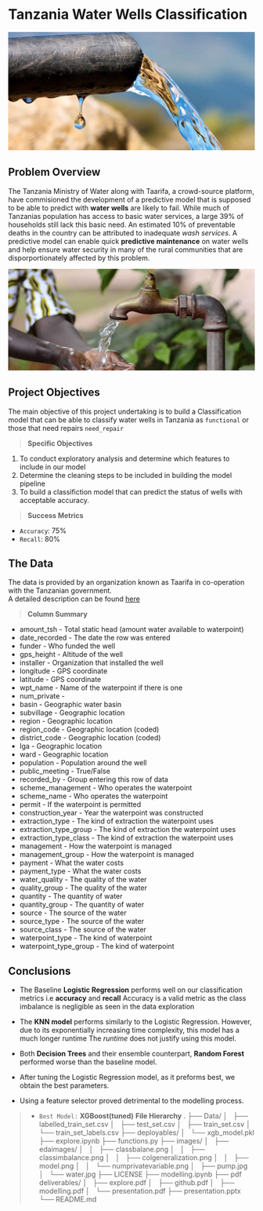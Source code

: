 # Tanzania Water Wells Classification
<p align="center">
    <img src="/images/pump.jpg" alt='pump_image'>
</p>

## Problem Overview

The Tanzania Ministry of Water along with Taarifa, a crowd-source platform, have commisioned the development of a predictive model that is supposed to be able to predict with **water wells** are likely to fail. While much of Tanzanias population has access to basic water services, a large 39% of households still lack this basic need. An estimated 10% of preventable deaths in the country can be attributed to inadequate *wash services*. A predictive model can enable quick **predictive maintenance** on water wells and help ensure water security in many of the rural communities that are disporportionately affected by this problem. 

<p align="center">
    <img src="images/water.jpg" alt='water_impact_image'>
</p>

## Project Objectives
The main objective of this project undertaking is to build a Classification model that can be able to classify water wells in Tanzania as `functional` or those that need repairs `need_repair`
> **Specific Objectives**
1. To conduct exploratory analysis and determine which features to include in our model
2. Determine the cleaning steps to be included in building the model pipeline 
3. To build a classifiction model that can predict the status of wells with acceptable accuracy.

> **Success Metrics**
* `Accuracy`: 75%
* `Recall`: 80%

## The Data

The data is provided by an organization known as Taarifa in co-operation with the Tanzanian government. \
A detailed description can be found [here](https://www.drivendata.org/competitions/7/pump-it-up-data-mining-the-water-table/page/25/#sub_values)
> **Column Summary**
* amount_tsh - Total static head (amount water available to waterpoint)
* date_recorded - The date the row was entered
* funder - Who funded the well
* gps_height - Altitude of the well
* installer - Organization that installed the well
* longitude - GPS coordinate
* latitude - GPS coordinate
* wpt_name - Name of the waterpoint if there is one
* num_private -
* basin - Geographic water basin
* subvillage - Geographic location
* region - Geographic location
* region_code - Geographic location (coded)
* district_code - Geographic location (coded)
* lga - Geographic location
* ward - Geographic location
* population - Population around the well
* public_meeting - True/False
* recorded_by - Group entering this row of data
* scheme_management - Who operates the waterpoint
* scheme_name - Who operates the waterpoint
* permit - If the waterpoint is permitted
* construction_year - Year the waterpoint was constructed
* extraction_type - The kind of extraction the waterpoint uses
* extraction_type_group - The kind of extraction the waterpoint uses
* extraction_type_class - The kind of extraction the waterpoint uses
* management - How the waterpoint is managed
* management_group - How the waterpoint is managed
* payment - What the water costs
* payment_type - What the water costs
* water_quality - The quality of the water
* quality_group - The quality of the water
* quantity - The quantity of water
* quantity_group - The quantity of water
* source - The source of the water
* source_type - The source of the water
* source_class - The source of the water
* waterpoint_type - The kind of waterpoint
* waterpoint_type_group - The kind of waterpoint

## Conclusions

* The Baseline **Logistic Regression** performs well on our classification metrics i.e **accuracy** and **recall**
Accuracy is a valid metric as the class imbalance is negligible as seen in the data exploration

* The **KNN model** performs similarly to the Logistic Regression. However, due to its exponentially increasing time complexity, this model has a much longer runtime
The *runtime* does not justify using this model.

* Both **Decision Trees** and their ensemble counterpart, **Random Forest** performed worse than the baseline model.

* After tuning the Logistic Regression model, as it preforms best, we obtain the best parameters.

* Using a feature selector proved detrimental to the modelling process.

> * `Best Model:` **XGBoost(tuned)**
**File Hierarchy**
.
├── Data/
│   ├── labelled_train_set.csv
│   ├── test_set.csv
│   ├── train_set.csv
│   └── train_set_labels.csv
├── deployables/
│   └── xgb_model.pkl
├── explore.ipynb
├── functions.py
├── images/
│   ├── edaimages/
│   │   ├── classbalane.png
│   │   ├── classimbalance.png
│   │   ├── colgeneralization.png
│   │   ├── model.png
│   │   └── numprivatevariable.png
│   ├── pump.jpg
│   └── water.jpg
├── LICENSE
├── modelling.ipynb
├── pdf deliverables/
│   ├── explore.pdf
│   ├── github.pdf
│   ├── modelling.pdf
│   └── presentation.pdf
├── presentation.pptx
└── README.md

